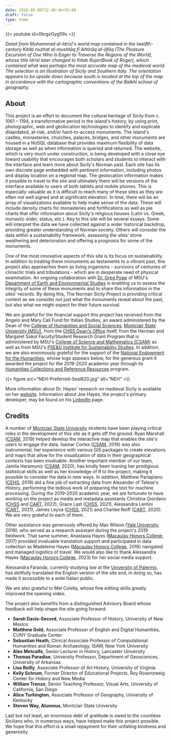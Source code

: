 ```yaml
---
date: 2020-05-06T22:40:46+05:00
draft: false
type: home
---
```


{{< youtube id=0brgzGyg59s >}}

_Detail from Muhammad al-Idrīsī's world map contained in the twelfth-century Kitāb nuzhat al-mushtāq fī ikhtirāq al-āfāq (The Pleasure Excursion of One Who Is Eager to Traverse the Regions of the World), whose title Idrīsī later changed to Kitab Rujar(Book of Roger), which contained what was perhaps the most accurate map of the medieval world. The selection is an illustration of Sicily and Southern Italy. The orientation appears to be upside down because south is located at the top of the map in accordance with the cartographic conventions of the Balkhī school of geography._

## About ##

This project is an effort to document the cultural heritage of Sicily from c. 1061 – 1194, a transformative period in the island's history, by using print, photographic, web and geolocation technologies to identify and explicate dilapidated, at-risk, and/or hard-to-access monuments. The island's castles, monasteries, churches, palaces, bridges, and other monuments are housed in a NoSQL database that provides maximum flexibility of data storage as well as when information is queried and returned. The website, which is very much under construction, is being developed with a close eye toward usability that encourages both scholars and students to interact with the interface and learn more about Sicily's Norman past. Each site has its own discrete page embedded with pertinent information, including photos and display location on a regional map. The geolocation information makes it possible to travel to the site and ultimately there will be versions of the interface available to users of both tablets and mobile phones. This is especially valuable as it is difficult to reach many of these sites as they are often not well signed and at significant elevation. In time, there will be an array of visualizations available to help make sense of the data. These will include density charts for monasteries and fortifications as well as pie charts that offer information about Sicily's religious houses (Latin vs. Greek, monastic order, status, etc.). Key to this site will be several essays. Some will interpret the data we have collected against a wider historical backdrop, providing greater understanding of Norman society. Others will consider the data within a sustainability framework, assessing the sites’ stone weathering and deterioration and offering a prognosis for some of the monuments.

One of the most innovative aspects of this site is its focus on sustainability. In addition to treating these monuments as testaments to a vibrant past, this project also approaches them as living organisms - survivors of centuries of climactic trials and tribulations - which are in desperate need of physical examination. An ongoing collaboration with [Dr. Greg Pope](http://www.montclair.edu/profilepages/view_profile.php?username=popeg) of MSU's [Department of Earth and Environmental Studies](https://www.montclair.edu/csam/earth-environment-studies/) is enabling us to assess the integrity of some of these monuments and to share this information in the sites' records. By doing this, The Norman Sicily Project is providing critical context as we consider not just what the monuments reveal about the past, but also what we might expect for their future survival.

We are grateful for the financial support this project has received from the Angelo and Mary Cali Fund for Italian Studies,
an award administered by the Dean of the [College of Humanities and Social Sciences](http://www.montclair.edu/chss/), [Montclair State University (MSU)](http://www.montclair.edu/), from the [CHSS Dean's Office](https://www.montclair.edu/chss/about-the-college/deans-office/) itself, from the Herman and Margaret Sokol Faculty/Student Research Grant Program that is administered by MSU's [College of Science and Mathematics (CSAM)](https://www.montclair.edu/csam/pseg-sustainability-institute/) as well as from MSU's [PSE&G Institute for Sustainability Studies](https://www.montclair.edu/csam/pseg-sustainability-institute/). In addition, we are also enormously grateful for the support of the [National Endowment for the Humanities](https://www.neh.gov/), whose logo appears below, for the generous grant it awarded the project for the 2019-2020 academic year through its [Humanities Collections and Reference Resources](https://www.neh.gov/grants/preservation/humanities-collections-and-reference-resources) program.

{{< figure src="NEH-Preferred-Seal820.jpg" alt="NEH" >}}

More information about Dr. Hayes' research on medieval Sicily is available on her [website](http://www.dawnmariehayes.org/). Information about Joe Hayes, the project's primary developer, may be found on his [LinkedIn](https://www.linkedin.com/in/joephayes/) page.

## Credits ##

A number of [Montclair State University](http://www.montclair.edu/) students have been playing critical roles in the development of this site as
it gets off the ground. Ryan Marshall ([CSAM](https://www.montclair.edu/csam/), 2019) helped develop the interactive map that enables the site's users to engage the data. Isamar Cortes ([CSAM](https://www.montclair.edu/csam/), 2019) was also instrumental; her experience with various GIS packages
to create elevations and maps that allow for the visualization of data
in their geographical contexts has been invaluable. Another important member
of our team, Jamila Haramuniz ([CSAM](https://www.montclair.edu/csam/), 2020), has kindly been loaning her prodigious statistical skills as well
as her knowledge of R to the project, making it possible to consider the
data in new ways. In addition, Matthew Parlapiano ([CEHS](https://www.montclair.edu/cehs/), 2019) did a fine job of extracting data from Alexander of Telese's History, performing the tedious work of preparing the text for machine processing. During the 2019-2020 academic year, we are fortunate to have working on the project as media and metadata assistants Christina Giordano ([CHSS](https://www.montclair.edu/chss/) and [CART](https://www.montclair.edu/arts/), 2022), Grace Last ([CHSS](https://www.montclair.edu/chss/), 2021), Alessandra Lentini ([CART](https://www.montclair.edu/arts/), 2021), James Leyva ([CHSS](https://www.montclair.edu/chss/), 2021) and Charlee Reiff ([CART](https://www.montclair.edu/arts/), 2020). We are very grateful to each of them.

Other assistance was generously offered by Max Wilson ([Yale University](http://yale.edu/), 2019), who served as a research assistant during the project's 2019 fieldwork. That same summer, Anastasia Hayes ([Macaulay Honors College](https://macaulay.cuny.edu/), 2017) provided invaluable translation support and participated in data collection as Madeleine Hayes ([Macaulay Honors College](https://macaulay.cuny.edu/), 2018) navigated and managed logistics of travel. We would also like to thank Alessandra Hayes ([Macaulay Honors College](https://macaulay.cuny.edu/), 2023) for her social media support.

Alessandra Faranda, currently studying law at the [University of Palermo](https://www.unipa.it/), has skillfully translated the English version of the site and, in doing so, has made it accessible to a wide Italian public.

We are also grateful to Mel Colella, whose fine editing skills greatly improved the opening video.

The project also benefits from a distinguished Advisory Board whose feedback will help shape the site going forward:
   * **Sarah Davis-Secord**, Associate Professor of History, University of New Mexico
   * **Matthew Gold**, Associate Professor of English and Digital Humanities, CUNY Graduate Center
   * **Sebastian Heath**, Clinical Associate Professor of Computational Humanities and Roman Archaeology, ISAW, New York University
   * **Alex Metcalfe**, Senior Lecturer in History, Lancaster University
   * **Thomas Paradise**, University Professor, Department of Geosciences, University of Arkansas
   * **Lisa Reilly**, Associate Professor of Art History, University of Virginia
   * **Kelly Schrum**, Former Director of Educational Projects, Roy Rosenzweig Center for History and New Media
   * **William Tronzo**, Senior Teaching Professor, Visual Arts, University of California, San Diego
   * **Alice Turkington**, Associate Professor of Geography, University of Kentucky
   * **Steven Way, Alumnus**, Montclair State University

Last but not least, an enormous debt of gratitude is owed to the countless Sicilians who, in numerous ways,
have helped make this project possible. We hope that this effort is a small repayment for their unfailing kindness and generosity.

